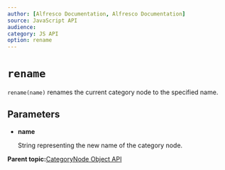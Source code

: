 ```yaml
---
author: [Alfresco Documentation, Alfresco Documentation]
source: JavaScript API
audience: 
category: JS API
option: rename
---
```


# `rename`

`rename(name)` renames the current category node to the specified name.

## Parameters

-   **name**

    String representing the new name of the category node.


**Parent topic:**[CategoryNode Object API](../references/API-JS-CategoryNode.md)

